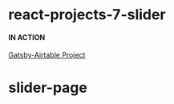 # react-projects-7-slider

#### IN ACTION

[Gatsby-Airtable Project](https://gatsby-airtable-design-project.netlify.app/)
# slider-page
